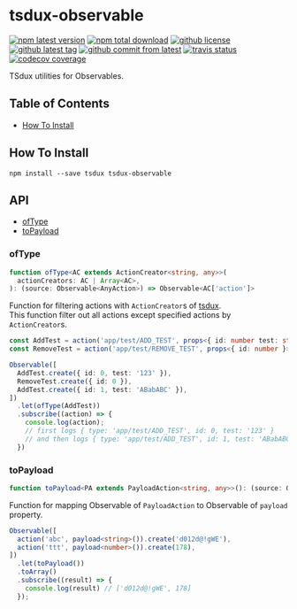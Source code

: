 # tsdux-observable #

[![npm latest version](https://img.shields.io/npm/v/tsdux-observable/latest.svg)](https://www.npmjs.com/package/tsdux-observable)
[![npm total download](https://img.shields.io/npm/dt/tsdux-observable.svg)](https://www.npmjs.com/package/tsdux-observable)
[![github license](https://img.shields.io/github/license/Ailrun/tsdux-observable.svg)](https://github.com/Ailrun/tsdux-observable/blob/master/LICENSE)
[![github latest tag](https://img.shields.io/github/tag/Ailrun/tsdux-observable.svg)](https://github.com/Ailrun/tsdux-observable/tags)
[![github commit from latest](https://img.shields.io/github/commits-since/Ailrun/tsdux-observable/latest.svg)](https://github.com/Ailrun/tsdux-observable)
[![travis status](https://travis-ci.org/Ailrun/tsdux-observable.svg?branch=master)](https://travis-ci.org/Ailrun/tsdux-observable)
[![codecov coverage](https://img.shields.io/codecov/c/github/ailrun/tsdux-observable.svg)](https://codecov.io/gh/Ailrun/tsdux-observable)

TSdux utilities for Observables.

## Table of Contents ##

- [How To Install](#how-to-install)

## How To Install ##

```
npm install --save tsdux tsdux-observable
```

## API ##

- [ofType](#ofType)
- [toPayload](#topayload)

### ofType ###

``` typescript
function ofType<AC extends ActionCreator<string, any>>(
  actionCreators: AC | Array<AC>,
): (source: Observable<AnyAction>) => Observable<AC['action']>
```

Function for filtering actions with `ActionCreator`s of [tsdux](https://github.com/Ailrun/tsdux).  
This function filter out all actions except specified actions by `ActionCreator`s.

``` typescript
const AddTest = action('app/test/ADD_TEST', props<{ id: number test: string }>());
const RemoveTest = action('app/test/REMOVE_TEST', props<{ id: number }>());

Observable([
  AddTest.create({ id: 0, test: '123' }),
  RemoveTest.create({ id: 0 }),
  AddTest.create({ id: 1, test: 'ABabABC' }),
])
  .let(ofType(AddTest))
  .subscribe((action) => {
    console.log(action);
    // first logs { type: 'app/test/ADD_TEST', id: 0, test: '123' }
    // and then logs { type: 'app/test/ADD_TEST', id: 1, test: 'ABabABC' }
  })
```

### toPayload ###

```typescript
function toPayload<PA extends PayloadAction<string, any>>(): (source: Observable<PA>) => Observable<PA['payload']>
```

Function for mapping Observable of `PayloadAction` to Observable of `payload` property.

``` typescript
Observable([
  action('abc', payload<string>()).create('d012d@!gWE'),
  action('ttt', payload<number>()).create(178),
])
  .let(toPayload())
  .toArray()
  .subscribe((result) => {
    console.log(result) // ['d012d@!gWE', 178]
  });
```

